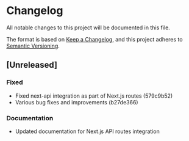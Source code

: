 # Changelog

All notable changes to this project will be documented in this file.

The format is based on [Keep a Changelog](https://keepachangelog.com/en/1.0.0/),
and this project adheres to [Semantic Versioning](https://semver.org/spec/v2.0.0.html).

## [Unreleased]

### Fixed
- Fixed next-api integration as part of Next.js routes (579c9b52)
- Various bug fixes and improvements (b27de366)

### Documentation
- Updated documentation for Next.js API routes integration